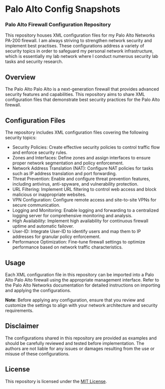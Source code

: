 # Palo Alto Config Snapshots

### Palo Alto Firewall Configuration Repository

This repository houses XML configuration files for my Palo Alto Networks PA-200 firewall. I am always striving to strengthen network security and implement best practises. These configurations address a variety of security topics in order to safeguard my personal network infrastructure, which is essentially my lab network where I conduct numerous security lab tasks and security research.

## Overview

The Palo Alto Palo Alto is a next-generation firewall that provides advanced security features and capabilities. This repository aims to share XML configuration files that demonstrate best security practices for the Palo Alto firewall.

## Configuration Files

The repository includes XML configuration files covering the following security topics:

- Security Policies: Create effective security policies to control traffic flow and enforce security rules.
- Zones and Interfaces: Define zones and assign interfaces to ensure proper network segmentation and policy enforcement.
- Network Address Translation (NAT): Configure NAT policies for tasks such as IP address translation and port forwarding.
- Threat Prevention: Enable and configure threat prevention features, including antivirus, anti-spyware, and vulnerability protection.
- URL Filtering: Implement URL filtering to control web access and block malicious or inappropriate websites.
- VPN Configuration: Configure remote access and site-to-site VPNs for secure communication.
- Logging and Monitoring: Enable logging and forwarding to a centralized logging server for comprehensive monitoring and analysis.
- High Availability: Implement high availability for continuous firewall uptime and automatic failover.
- User-ID: Integrate User-ID to identify users and map them to IP addresses for granular policy enforcement.
- Performance Optimization: Fine-tune firewall settings to optimize performance based on network traffic characteristics.

## Usage

Each XML configuration file in this repository can be imported into a Palo Alto Palo Alto firewall using the appropriate management interface. Refer to the Palo Alto Networks documentation for detailed instructions on importing and applying the configurations.

**Note**: Before applying any configuration, ensure that you review and customize the settings to align with your network architecture and security requirements.

## Disclaimer

The configurations shared in this repository are provided as examples and should be carefully reviewed and tested before implementation. The authors are not liable for any issues or damages resulting from the use or misuse of these configurations.

## License

This repository is licensed under the [MIT License](LICENSE).
